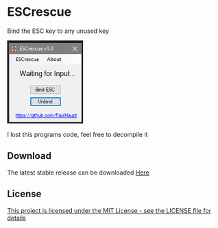 # ESCrescue
Bind the ESC key to any unused key

![screenshot](images/screenshot.PNG)

I lost this programs code, feel free to decompile it

## Download

The latest stable release can be downloaded [Here](https://github.com/PaulHaupt/ESCrescue/blob/master/ESCrescue.exe?raw=true)

## License

[This project is licensed under the MIT License - see the LICENSE file for details](https://github.com/PaulHaupt/ESCrescue/blob/master/LICENSE)
